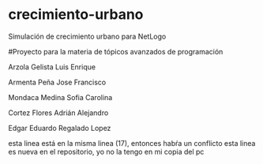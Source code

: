 # crecimiento-urbano
Simulación de crecimiento urbano para NetLogo

#Proyecto para la materia de tópicos avanzados de programación

Arzola Gelista Luis Enrique

Armenta Peña Jose Francisco

Mondaca Medina Sofia Carolina

Cortez Flores Adrián Alejandro

Edgar Eduardo Regalado Lopez


esta linea está en la misma linea (17), entonces habŕa un conflicto
esta linea es nueva en el repositorio, yo no la tengo en mi copia del pc

